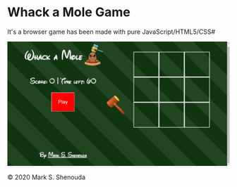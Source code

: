 # Whack a Mole Game
It's a browser game has been made with pure JavaScript/HTML5/CSS#

![screenshot](screenshot.png)

© 2020 Mark S. Shenouda